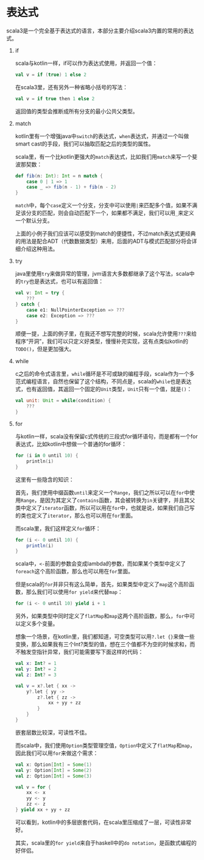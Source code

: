 # 表达式

scala3是一个完全基于表达式的语言，本部分主要介绍scala3内置的常用的表达式。

1. if

    scala与kotlin一样，if可以作为表达式使用，并返回一个值：

    ```scala
    val v = if (true) 1 else 2
    ```

    在scala3里，还有另外一种省略小括号的写法：

    ```scala
    val v = if true then 1 else 2
    ```

    返回值的类型会推断成所有分支的最小公共父类型。

2. match

    kotlin里有一个增强java中`switch`的表达式，`when`表达式，并通过一个叫做smart cast的手段，我们可以抽取匹配之后的类型的属性。

    scala里，有一个比kotlin更强大的`match`表达式，比如我们用`match`来写一个斐波那契数：

    ```scala
    def fib(n: Int): Int = n match {
        case 0 | 1 => 1
        case _ => fib(n - 1) + fib(n - 2)
    }
    ```

    `match`中，每个`case`定义一个分支，分支中可以使用`|`来匹配多个值，如果不满足该分支的匹配，则会自动匹配下一个，如果都不满足，我们可以用`_`来定义一个默认分支。

    上面的小例子我们应该可以感受到match的便捷性，不过match表达式更经典的用法是配合ADT（代数数据类型）来用，后面的ADT与模式匹配部分将会详细介绍这种用法。

3. try

    java里使用`try`来做异常的管理，jvm语言大多数都继承了这个写法，scala中的`try`也是表达式，也可以有返回值：

    ```scala
    val v: Int = try {
        ???
    } catch {
        case e1: NullPointerException => ???
        case e2: Exception => ???
    }
    ```

    顺便一提，上面的例子里，在我还不想写完整的时候，scala允许使用`???`来给程序“开洞”，我们可以只定义好类型，慢慢补完实现，这有点类似kotlin的`TODO()`，但是更加强大。

4. while

    c之后的命令式语言里，`while`循环是不可或缺的编程手段，scala作为一个多范式编程语言，自然也保留了这个结构，不同点是，scala的`while`也是表达式，也有返回值，其返回一个固定的`Unit`类型，`Unit`只有一个值，就是`()`：

    ```scala
    val unit: Unit = while(condition) {
        ???
    }
    ```

5. for

    与kotlin一样，scala没有保留c式传统的三段式for循环语句，而是都有一个for表达式，比如kotlin中想做一个普通的for循环：


    ```kotlin
    for (i in 0 until 10) {
        println(i)
    }
    ```

    这里有一些隐含的知识：

    首先，我们使用中缀函数`until`来定义一个`Range`，我们之所以可以在`for`中使用`Range`，是因为其定义了`contains`函数，其会被转换为`in`关键字，并且其父类中定义了`iterator`函数，所以可以用在`for`中，也就是说，如果我们自己写的类也定义了`iterator`，那么也可以用在`for`里面。

    而scala里，我们这样定义`for`循环：

    ```scala
    for (i <- 0 until 10) {
        println(i)
    }
    ```

    scala中，`<-`前面的参数会变成lambda的参数，而如果某个类型中定义了`foreach`这个高阶函数，那么也可以用在`for`里面。

    但是scala的`for`并非只有这么简单，首先，如果类型中定义了`map`这个高阶函数，那么我们可以使用`for yield`来代替`map`：

    ```scala
    for (i <- 0 until 10) yield i + 1
    ```

    另外，如果类型中同时定义了`flatMap`和`map`这两个高阶函数，那么，`for`中可以定义多个变量。

    想象一个场景，在kotlin里，我们都知道，可空类型可以用`?.let {}`来做一些变换，那么如果我有三个Int?类型的值，想在三个值都不为空的时候求和，而不触发空指针异常，我们可能需要写下面这样的代码：

    ```kotlin
    val x: Int? = 1
    val y: Int? = 2
    val z: Int? = 3

    val v = x?.let { xx ->
        y?.let { yy ->
            z?.let { zz ->
                xx + yy + zz
            }
        }
    }
    ```

    嵌套层数比较深，可读性不佳。

    而scala中，我们使用`Option`类型管理空值，`Option`中定义了`flatMap`和`map`，因此我们可以用`for`来做这个需求：

    ```scala
    val x: Option[Int] = Some(1)
    val y: Option[Int] = Some(2)
    val z: Option[Int] = Some(3)

    val v = for {
        xx <- x
        yy <- y
        zz <- z
    } yield xx + yy + zz
    ```

    可以看到，kotlin中的多层嵌套代码，在scala里压缩成了一层，可读性非常好。

    其实，scala里的`for yield`来自于haskell中的`do notation`，是函数式编程的好伴侣。
